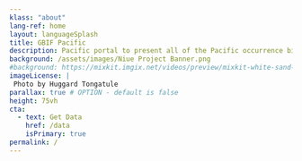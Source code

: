 ```yaml
---
klass: "about"
lang-ref: home
layout: languageSplash
title: GBIF Pacific
description: Pacific portal to present all of the Pacific occurrence biodiversity data available on GBIF.
background: /assets/images/Niue Project Banner.png
#background: https://mixkit.imgix.net/videos/preview/mixkit-white-sand-beach-and-palm-trees-1564-0.jpg?w=1200&h=630&fit=crop
imageLicense: |
 Photo by Huggard Tongatule
parallax: true # OPTION - default is false
height: 75vh
cta:
  - text: Get Data
    href: /data
    isPrimary: true
permalink: /
---
```

